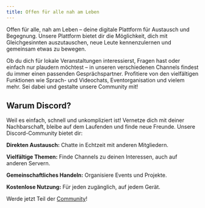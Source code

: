 ```yaml
---
title: Offen für alle nah am Leben
---
```

Offen für alle, nah am Leben – deine digitale Plattform für Austausch und Begegnung.
Unsere Plattform bietet dir die Möglichkeit, dich mit Gleichgesinnten auszutauschen, neue Leute kennenzulernen und gemeinsam etwas zu bewegen. 

Ob du dich für lokale Veranstaltungen interessierst, Fragen hast oder einfach nur plaudern möchtest – in unseren verschiedenen Channels findest du immer einen passenden Gesprächspartner. Profitiere von den vielfältigen Funktionen wie Sprach- und Videochats, Eventorganisation und vielem mehr. Sei dabei und gestalte unsere Community mit!

## Warum Discord? 

Weil es einfach, schnell und unkompliziert ist! Vernetze dich mit deiner Nachbarschaft, bleibe auf dem Laufenden und finde neue Freunde. Unsere Discord-Community bietet dir:

**Direkten Austausch:** Chatte in Echtzeit mit anderen Mitgliedern.

**Vielfältige Themen:** Finde Channels zu deinen Interessen, auch auf anderen Servern.

**Gemeinschaftliches Handeln:** Organisiere Events und Projekte.

**Kostenlose Nutzung:** Für jeden zugänglich, auf jedem Gerät.

Werde jetzt Teil der [Community](https://discord.gg/RdZjDPBmcV)!




